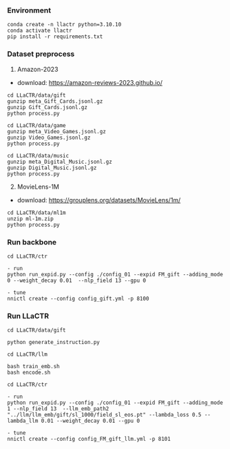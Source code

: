 ### Environment
```
conda create -n llactr python=3.10.10
conda activate llactr
pip install -r requirements.txt
```

### Dataset preprocess
1. Amazon-2023
- download: https://amazon-reviews-2023.github.io/
```
cd LLaCTR/data/gift
gunzip meta_Gift_Cards.jsonl.gz
gunzip Gift_Cards.jsonl.gz
python process.py

cd LLaCTR/data/game
gunzip meta_Video_Games.jsonl.gz
gunzip Video_Games.jsonl.gz
python process.py

cd LLaCTR/data/music
gunzip meta_Digital_Music.jsonl.gz
gunzip Digital_Music.jsonl.gz
python process.py
```

2. MovieLens-1M
- download: https://grouplens.org/datasets/MovieLens/1m/
```
cd LLaCTR/data/ml1m
unzip ml-1m.zip
python process.py
```

### Run backbone
```
cd LLaCTR/ctr

- run
python run_expid.py --config ./config_01 --expid FM_gift --adding_mode 0 --weight_decay 0.01  --nlp_field 13 --gpu 0

- tune
nnictl create --config config_gift.yml -p 8100
```

### Run LLaCTR
```
cd LLaCTR/data/gift

python generate_instruction.py

cd LLaCTR/llm

bash train_emb.sh
bash encode.sh

cd LLaCTR/ctr

- run
python run_expid.py --config ./config_01 --expid FM_gift --adding_mode 1 --nlp_field 13  --llm_emb_path2 "../llm/llm_emb/gift/sl_1000/field_sl_eos.pt" --lambda_loss 0.5 --lambda_llm 0.01 --weight_decay 0.01 --gpu 0

- tune
nnictl create --config config_FM_gift_llm.yml -p 8101
```

